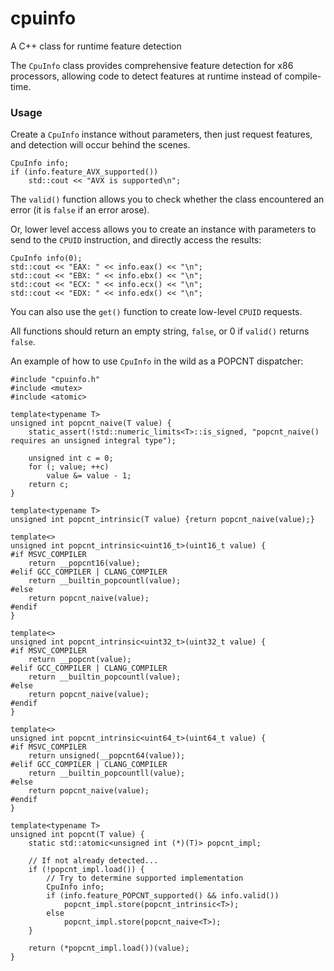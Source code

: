 # cpuinfo
A C++ class for runtime feature detection

The `CpuInfo` class provides comprehensive feature detection for x86 processors, allowing code to detect features at runtime instead of compile-time.

### Usage

Create a `CpuInfo` instance without parameters, then just request features, and detection will occur behind the scenes.

    CpuInfo info;
    if (info.feature_AVX_supported())
        std::cout << "AVX is supported\n";
        
The `valid()` function allows you to check whether the class encountered an error (it is `false` if an error arose).
        
Or, lower level access allows you to create an instance with parameters to send to the `CPUID` instruction, and directly access the results:

    CpuInfo info(0);
    std::cout << "EAX: " << info.eax() << "\n";
    std::cout << "EBX: " << info.ebx() << "\n";
    std::cout << "ECX: " << info.ecx() << "\n";
    std::cout << "EDX: " << info.edx() << "\n";
    
You can also use the `get()` function to create low-level `CPUID` requests.
    
All functions should return an empty string, `false`, or 0 if `valid()` returns `false`.

An example of how to use `CpuInfo` in the wild as a POPCNT dispatcher:

    #include "cpuinfo.h"
    #include <mutex>
    #include <atomic>

    template<typename T>
    unsigned int popcnt_naive(T value) {
        static_assert(!std::numeric_limits<T>::is_signed, "popcnt_naive() requires an unsigned integral type");

        unsigned int c = 0;
        for (; value; ++c)
            value &= value - 1;
        return c;
    }

    template<typename T>
    unsigned int popcnt_intrinsic(T value) {return popcnt_naive(value);}

    template<>
    unsigned int popcnt_intrinsic<uint16_t>(uint16_t value) {
    #if MSVC_COMPILER
        return __popcnt16(value);
    #elif GCC_COMPILER | CLANG_COMPILER
        return __builtin_popcountl(value);
    #else
        return popcnt_naive(value);
    #endif
    }

    template<>
    unsigned int popcnt_intrinsic<uint32_t>(uint32_t value) {
    #if MSVC_COMPILER
        return __popcnt(value);
    #elif GCC_COMPILER | CLANG_COMPILER
        return __builtin_popcountl(value);
    #else
        return popcnt_naive(value);
    #endif
    }

    template<>
    unsigned int popcnt_intrinsic<uint64_t>(uint64_t value) {
    #if MSVC_COMPILER
        return unsigned(__popcnt64(value));
    #elif GCC_COMPILER | CLANG_COMPILER
        return __builtin_popcountll(value);
    #else
        return popcnt_naive(value);
    #endif
    }

    template<typename T>
    unsigned int popcnt(T value) {
        static std::atomic<unsigned int (*)(T)> popcnt_impl;

        // If not already detected...
        if (!popcnt_impl.load()) {
            // Try to determine supported implementation
            CpuInfo info;
            if (info.feature_POPCNT_supported() && info.valid())
                popcnt_impl.store(popcnt_intrinsic<T>);
            else
                popcnt_impl.store(popcnt_naive<T>);
        }

        return (*popcnt_impl.load())(value);
    }
